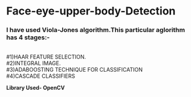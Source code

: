 # Face-eye-upper-body-Detection
<h3>I have used Viola-Jones algorithm.This particular aglorithm has 4 stages:-</h3></br>
#1)HAAR FEATURE SELECTION.</br>
#2)INTEGRAL IMAGE.</br>
#3)ADABOOSTING TECHNIQUE FOR CLASSIFICATION</br>
#4)CASCADE CLASSIFIERS</br>

**Library Used- OpenCV**
